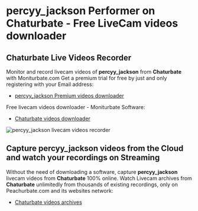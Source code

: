 # percyy_jackson Performer on Chaturbate - Free LiveCam videos downloader

## Chaturbate Live Videos Recorder

Monitor and record livecam videos of **percyy_jackson** from **Chaturbate** with Moniturbate.com
Get a premium trial for free by just and only registering with your Email address:
* [percyy_jackson Premium videos downloader](https://moniturbate.com/request-demo-licence-key.html)

Free livecam videos downloader - Moniturbate Software:
* [Chaturbate videos downloader](https://moniturbate.com/moniturbate-download-software.html)

![percyy_jackson livecam videos recorder](https://peachurnet.com/templates/moniturbate-software.png)


## Capture percyy_jackson videos from the Cloud and watch your recordings on Streaming

Without the need of downloading a software, capture **percyy_jackson** livecam videos from **Chaturbate** 100% online.
Watch Livecam archives from **Chaturbate** unlimitedly from thousands of existing recordings, only on Peachurbate.com and its websites network:
* [Chaturbate videos archives](https://peachurnet.com/)